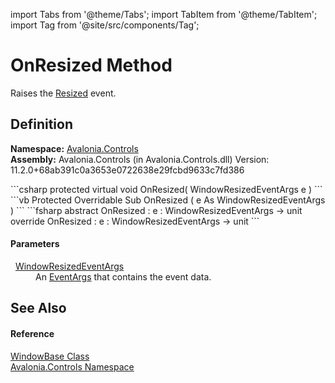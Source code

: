 import Tabs from '@theme/Tabs'; 
import TabItem from '@theme/TabItem'; 
import Tag from '@site/src/components/Tag'; 

# OnResized Method


Raises the <a href="E_Avalonia_Controls_WindowBase_Resized">Resized</a> event.



## Definition
**Namespace:** <a href="N_Avalonia_Controls">Avalonia.Controls</a>  
**Assembly:** Avalonia.Controls (in Avalonia.Controls.dll) Version: 11.2.0+68ab391c0a3653e0722638e29fcbd9633c7fd386

<Tabs groupId="api-code-preview">
<TabItem value="csharp" label="C#">
```csharp
protected virtual void OnResized(
	WindowResizedEventArgs e
)
```
</TabItem>
<TabItem value="vb" label="VB">
```vb
Protected Overridable Sub OnResized ( 
	e As WindowResizedEventArgs
)
```
</TabItem>
<TabItem value="fsharp" label="F#">
```fsharp
abstract OnResized : 
        e : WindowResizedEventArgs -> unit 
override OnResized : 
        e : WindowResizedEventArgs -> unit 
```
</TabItem>
</Tabs>



#### Parameters
<dl><dt>  <a href="T_Avalonia_Controls_WindowResizedEventArgs">WindowResizedEventArgs</a></dt><dd>An <a href="https://learn.microsoft.com/dotnet/api/system.eventargs" target="_blank" rel="noopener noreferrer">EventArgs</a> that contains the event data.</dd></dl>

## See Also


#### Reference
<a href="T_Avalonia_Controls_WindowBase">WindowBase Class</a>  
<a href="N_Avalonia_Controls">Avalonia.Controls Namespace</a>  
